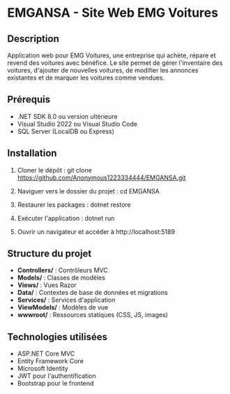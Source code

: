 # EMGANSA - Site Web EMG Voitures

## Description
Application web pour EMG Voitures, une entreprise qui achète, répare et revend des voitures avec bénéfice. Le site permet de gérer l'inventaire des voitures, d'ajouter de nouvelles voitures, de modifier les annonces existantes et de marquer les voitures comme vendues.

## Prérequis
- .NET SDK 8.0 ou version ultérieure
- Visual Studio 2022 ou Visual Studio Code
- SQL Server (LocalDB ou Express)

## Installation
1. Cloner le dépôt :
   git clone https://github.com/Anonymous1223334444/EMGANSA.git

2. Naviguer vers le dossier du projet :
   cd EMGANSA

3. Restaurer les packages :
    dotnet restore

4. Exécuter l'application :
   dotnet run

5. Ouvrir un navigateur et accéder à http://localhost:5189

## Structure du projet
- **Controllers/** : Contrôleurs MVC
- **Models/** : Classes de modèles
- **Views/** : Vues Razor
- **Data/** : Contextes de base de données et migrations
- **Services/** : Services d'application
- **ViewModels/** : Modèles de vue
- **wwwroot/** : Ressources statiques (CSS, JS, images)

## Technologies utilisées
- ASP.NET Core MVC
- Entity Framework Core
- Microsoft Identity
- JWT pour l'authentification
- Bootstrap pour le frontend